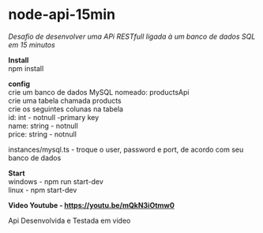 # node-api-15min
*Desafio de desenvolver uma APi RESTfull ligada à um banco de dados SQL em 15 minutos*

**Install** <br/>
npm install <br/>

**config** <br/>
crie um banco de dados MySQL nomeado: productsApi <br/>
crie uma tabela chamada products <br/>
crie os seguintes colunas na tabela <br/>
   id: int - notnull -primary key <br/>
   name: string - notnull <br/>
   price: string - notnull <br/>

instances/mysql.ts - troque o user, password e port, de acordo com seu banco de dados <br/>


**Start** <br/>
windows - npm run start-dev <br/>
linux - npm start-dev <br/>

**Video Youtube - https://youtu.be/mQkN3iOtmw0** <br/>

Api Desenvolvida e Testada em video <br/>
